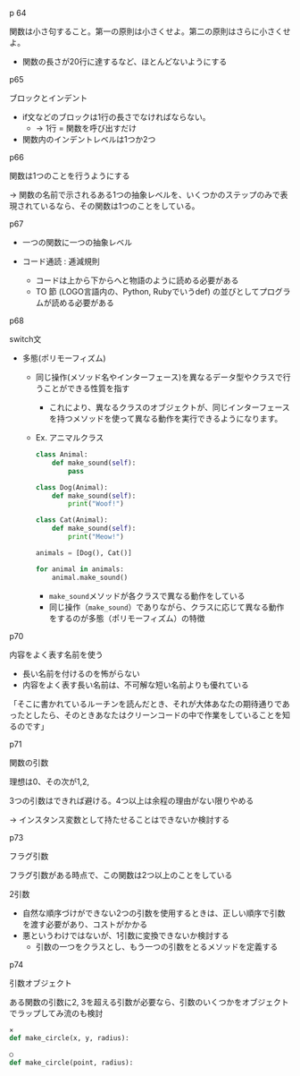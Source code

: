 p 64

関数は小さ句すること。第一の原則は小さくせよ。第二の原則はさらに小さくせよ。

- 関数の長さが20行に達するなど、ほとんどないようにする

p65

ブロックとインデント

- if文などのブロックは1行の長さでなければならない。
    - → 1行 = 関数を呼び出すだけ
- 関数内のインデントレベルは1つか2つ

p66

関数は1つのことを行うようにする

→ 関数の名前で示されるある1つの抽象レベルを、いくつかのステップのみで表現されているなら、その関数は1つのことをしている。

p67

- 一つの関数に一つの抽象レベル
    
    
- コード通読 : 逓減規則
    - コードは上から下からへと物語のように読める必要がある
    - TO 節 (LOGO言語内の、Python, Rubyでいうdef) の並びとしてプログラムが読める必要がある

p68

switch文

- 多態(ポリモーフィズム)
    - 同じ操作(メソッド名やインターフェース)を異なるデータ型やクラスで行うことができる性質を指す
        - これにより、異なるクラスのオブジェクトが、同じインターフェースを持つメソッドを使って異なる動作を実行できるようになります。
    - Ex. アニマルクラス
        
        ```python
        class Animal:
            def make_sound(self):
                pass
        
        class Dog(Animal):
            def make_sound(self):
                print("Woof!")
        
        class Cat(Animal):
            def make_sound(self):
                print("Meow!")
        
        animals = [Dog(), Cat()]
        
        for animal in animals:
            animal.make_sound()
        ```
        
        - `make_sound`メソッドが各クラスで異なる動作をしている
        - 同じ操作（`make_sound`）でありながら、クラスに応じて異なる動作をするのが多態（ポリモーフィズム）の特徴

p70

内容をよく表す名前を使う

- 長い名前を付けるのを怖がらない
- 内容をよく表す長い名前は、不可解な短い名前よりも優れている

「そこに書かれているルーチンを読んだとき、それが大体あなたの期待通りであったとしたら、そのときあなたはクリーンコードの中で作業をしていることを知るのです」

p71

関数の引数

理想は0、その次が1,2,

3つの引数はできれば避ける。4つ以上は余程の理由がない限りやめる

→ インスタンス変数として持たせることはできないか検討する

p73

フラグ引数

フラグ引数がある時点で、この関数は2つ以上のことをしている

2引数

- 自然な順序づけができない2つの引数を使用するときは、正しい順序で引数を渡す必要があり、コストがかかる
- 悪というわけではないが、1引数に変換できないか検討する
    - 引数の一つをクラスとし、もう一つの引数をとるメソッドを定義する

p74

引数オブジェクト

ある関数の引数に2, 3を超える引数が必要なら、引数のいくつかをオブジェクトでラップしてみ流のも検討

```python
×
def make_circle(x, y, radius):

○
def make_circle(point, radius):
```
